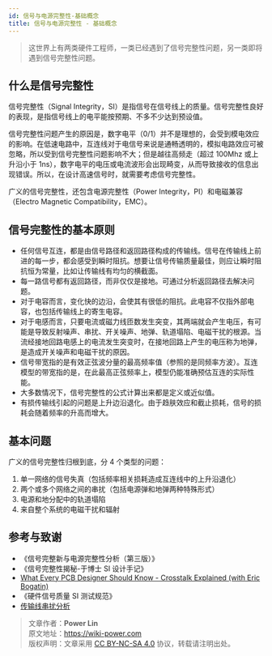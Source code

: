 ```yaml
---
id: 信号与电源完整性-基础概念
title: 信号与电源完整性 - 基础概念
---
```


> 这世界上有两类硬件工程师，一类已经遇到了信号完整性问题，另一类即将遇到信号完整性问题。

## 什么是信号完整性

信号完整性（Signal Integrity，SI）是指信号在信号线上的质量。信号完整性良好的表现，是指信号线上的电平能按预期、不多不少达到预设值。

信号完整性问题产生的原因是，数字电平（0/1）并不是理想的，会受到模电效应的影响。在低速电路中，互连线对于电信号来说是通畅透明的，模拟电路效应可被忽略，所以受到信号完整性问题影响不大；但是越往高频走（超过 100Mhz 或上升沿小于 1ns），数字电平的电压或电流波形会出现畸变，从而导致接收的信息出现错误。所以，在设计高速信号时，就需要考虑信号完整性。

广义的信号完整性，还包含电源完整性（Power Integrity，PI）和电磁兼容（Electro Magnetic Compatibility，EMC）。

## 信号完整性的基本原则

- 任何信号互连，都是由信号路径和返回路径构成的传输线。信号在传输线上前进的每一步，都会感受到瞬时阻抗。想要让信号传输质量最佳，则应让瞬时阻抗恒为常量，比如让传输线有均匀的横截面。
- 每一路信号都有返回路径，而非仅仅是接地。可通过分析返回路径去解决问题。
- 对于电容而言，变化快的边沿，会使其有很低的阻抗。此电容不仅指外部电容，也包括传输线上的寄生电容。
- 对于电感而言，只要电流或磁力线匝数发生突变，其两端就会产生电压，有可能是导致反射噪声、串扰、开关噪声、地弹、轨道塌陷、电磁干扰的根源。当流经接地回路电感上的电流发生突变时，在接地回路上产生的电压称为地弹，是造成开关噪声和电磁干扰的原因。
- 信号带宽指的是有效正弦波分量的最高频率值（参照的是同频率方波）。互连模型的带宽指的是，在此最高正弦频率上，模型仍能准确预估互连的实际性能。
- 大多数情况下，信号完整性的公式计算出来都是定义或近似值。
- 有损传输线引起的问题是上升边沿退化。由于趋肤效应和截止损耗，信号的损耗会随着频率的升高而增大。

## 基本问题

广义的信号完整性归根到底，分 4 个类型的问题：

1. 单一网络的信号失真（包括频率相关损耗造成互连线中的上升沿退化）
2. 两个或多个网络之间的串扰（包括电源弹和地弹两种特殊形式）
3. 电源和地分配中的轨道塌陷
4. 来自整个系统的电磁干扰和辐射

## 参考与致谢

- 《信号完整新与电源完整性分析（第三版）》
- 《信号完整性揭秘-于博士 SI 设计手记》
- [What Every PCB Designer Should Know - Crosstalk Explained (with Eric Bogatin)](https://www.youtube.com/watch?v=EF7SxgcDfCo)
- 《硬件信号质量 SI 测试规范》
- [传输线串扰分析](https://blog.csdn.net/weixin_40877615/article/details/95329866)

> 文章作者：**Power Lin**  
> 原文地址：<https://wiki-power.com>  
> 版权声明：文章采用 [CC BY-NC-SA 4.0](https://creativecommons.org/licenses/by/4.0/deed.zh) 协议，转载请注明出处。
